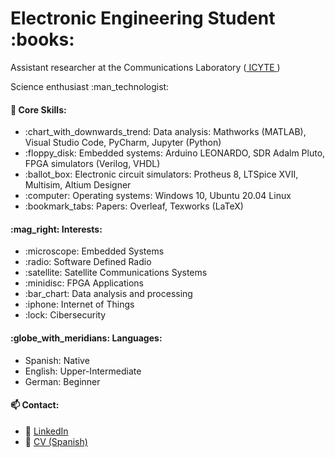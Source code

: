 <h1> Electronic Engineering Student  :books: </h1>

<p>  Assistant researcher at the Communications Laboratory (<a href='https://icyte.conicet.gov.ar/'> ICYTE </a>)</p>
<p>  Science enthusiast :man_technologist:</p>


<h4>🧠 Core Skills:</h4>

<ul>
    <li>  :chart_with_downwards_trend: Data analysis: Mathworks (MATLAB), Visual Studio Code, PyCharm, Jupyter (Python) </li>
    <li>  :floppy_disk: Embedded systems: Arduino LEONARDO, SDR Adalm Pluto, FPGA simulators (Verilog, VHDL) </li>
    <li>  :ballot_box: Electronic circuit simulators: Protheus 8, LTSpice XVII, Multisim, Altium Designer </li>
    <li>  :computer: Operating systems: Windows 10, Ubuntu 20.04 Linux </li>
    <li>  :bookmark_tabs: Papers: Overleaf, Texworks (LaTeX) </li>
    
 
</ul>  

<h4>:mag_right: Interests: </h4>

<ul>
    <li> :microscope: Embedded Systems </li>
    <li> :radio: Software Defined Radio </li>
    <li> :satellite: Satellite Communications Systems </li>
    <li> :minidisc: FPGA Applications </li>
    <li> :bar_chart: Data analysis and processing</li>
    <li> :iphone:  Internet of Things </li>
    <li> :lock: Cibersecurity </li>           
</ul>

<h4>:globe_with_meridians: Languages:</h4>

<ul>
    <li> Spanish: Native</li>
    <li> English: Upper-Intermediate </li>
    <li> German: Beginner</li>  
</ul>

<h4>📫 Contact:</h4>

<ul>
  
   <li>📧 <a href='https://www.linkedin.com/in/vazquezleonardo'> LinkedIn </a> </li>
   <li>📜 <a href='https://drive.google.com/file/d/1CjrP42vcxK1hzuBjJT0ZNlkoWcv-DUcE/view?usp=sharing'> CV (Spanish) </a> </li>
  
</ul>

